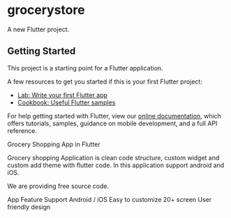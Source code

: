 # grocerystore

A new Flutter project.

## Getting Started

This project is a starting point for a Flutter application.

A few resources to get you started if this is your first Flutter project:

- [Lab: Write your first Flutter app](https://flutter.dev/docs/get-started/codelab)
- [Cookbook: Useful Flutter samples](https://flutter.dev/docs/cookbook)

For help getting started with Flutter, view our
[online documentation](https://flutter.dev/docs), which offers tutorials,
samples, guidance on mobile development, and a full API reference.

Grocery Shopping App in Flutter

Grocery shopping Application is clean code structure, custom widget and custom add theme with flutter code. In this application support android and iOS.

We are providing free source code.

App Feature
Support Android / iOS
Easy to customize
20+ screen
User friendly design
